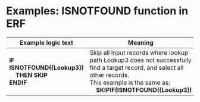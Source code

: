 
# Examples: ISNOTFOUND function in ERF 

|Example logic text|Meaning|
|------------------|-------|
|**IF ISNOTFOUND({Lookup3})<br>&nbsp;&nbsp;&nbsp;&nbsp;THEN SKIP<br>ENDIF**|Skip all input records where lookup path Lookup3 does not successfully<br>find a target record, and select all other records.<br>This example is the same as:<br>&nbsp;&nbsp;&nbsp;&nbsp;**SKIPIF(ISNOTFOUND({Lookup3})**|

